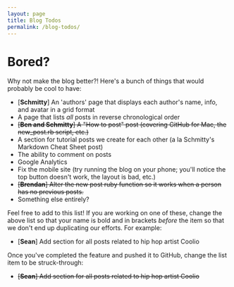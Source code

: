 ```yaml
---
layout: page
title: Blog Todos
permalink: /blog-todos/
---
```


# Bored?
Why not make the blog better?! Here's a bunch of things that would probably be cool to have:

+ [__Schmitty__] An 'authors' page that displays each author's name, info, and avatar in a grid format
+ A page that lists _all_ posts in reverse chronological order
+ ~~[**Ben and Schmitty**] A "How to post" post (covering GitHub for Mac, the new_post.rb script, etc.)~~
+ A section for tutorial posts we create for each other (a la Schmitty's Markdown Cheat Sheet post)
+ The ability to comment on posts
+ Google Analytics
+ Fix the mobile site (try running the blog on your phone; you'll notice the top button doesn't work, the layout is bad, etc.)
+ ~~[**Brendan**] Alter the new post ruby function so it works when a person has no previous posts.~~
+ Something else entirely?

Feel free to add to this list! If you are working on one of these, change the above list so that your name is bold and in brackets _before_ the item so that we don't end up duplicating our efforts. For example:

+ [**Sean**] Add section for all posts related to hip hop artist Coolio

Once you've completed the feature and pushed it to GitHub, change the list item to be struck-through:

+ ~~[**Sean**] Add section for all posts related to hip hop artist Coolio~~

